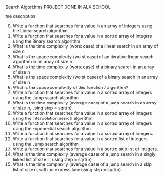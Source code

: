 Search Algorithms PROJECT DONE IN ALX SCHOOL

file description

0.  Write a function that searches for a value in an array of integers using the Linear search algorithm
1.  Write a function that searches for a value in a sorted array of integers using the Binary search algorithm
2.  What is the time complexity (worst case) of a linear search in an array of size n
3.  What is the space complexity (worst case) of an iterative linear search algorithm in an array of size n
4.  What is the time complexity (worst case) of a binary search in an array of size n
5.  What is the space complexity (worst case) of a binary search in an array of size n
6.  What is the space complexity of this function / algorithm?
7.  Write a function that searches for a value in a sorted array of integers using the Jump search algorithm
8.  What is the time complexity (average case) of a jump search in an array of size n, using step = sqrt(n)
9.  Write a function that searches for a value in a sorted array of integers using the Interpolation search algorithm
10.  Write a function that searches for a value in a sorted array of integers using the Exponential search algorithm
11.  Write a function that searches for a value in a sorted array of integers.
12.  Write a function that searches for a value in a sorted list of integers using the Jump search algorithm
13.  Write a function that searches for a value in a sorted skip list of integers.
14.  What is the time complexity (average case) of a jump search in a singly linked list of size n, using step = sqrt(n)
15.  What is the time complexity (average case) of a jump search in a skip list of size n, with an express lane using step = sqrt(n)
